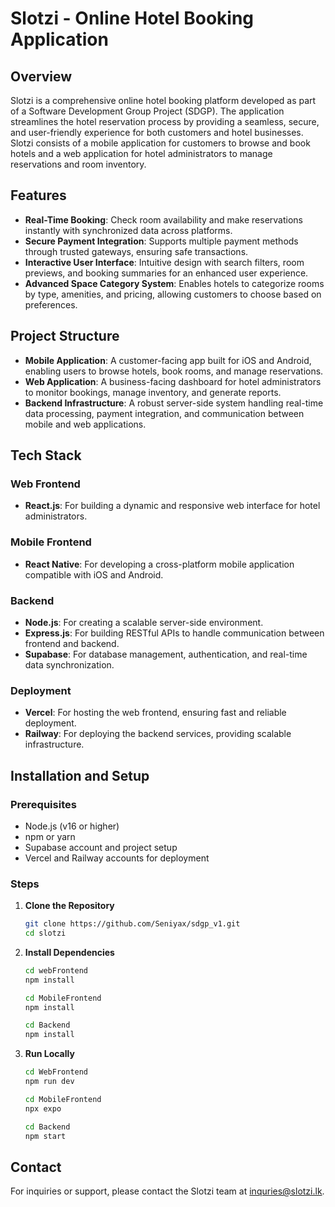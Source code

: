 # Slotzi - Online Hotel Booking Application

## Overview

Slotzi is a comprehensive online hotel booking platform developed as part of a Software Development Group Project (SDGP). The application streamlines the hotel reservation process by providing a seamless, secure, and user-friendly experience for both customers and hotel businesses. Slotzi consists of a mobile application for customers to browse and book hotels and a web application for hotel administrators to manage reservations and room inventory.

## Features

- **Real-Time Booking**: Check room availability and make reservations instantly with synchronized data across platforms.
- **Secure Payment Integration**: Supports multiple payment methods through trusted gateways, ensuring safe transactions.
- **Interactive User Interface**: Intuitive design with search filters, room previews, and booking summaries for an enhanced user experience.
- **Advanced Space Category System**: Enables hotels to categorize rooms by type, amenities, and pricing, allowing customers to choose based on preferences.

## Project Structure

- **Mobile Application**: A customer-facing app built for iOS and Android, enabling users to browse hotels, book rooms, and manage reservations.
- **Web Application**: A business-facing dashboard for hotel administrators to monitor bookings, manage inventory, and generate reports.
- **Backend Infrastructure**: A robust server-side system handling real-time data processing, payment integration, and communication between mobile and web applications.

## Tech Stack

### Web Frontend

- **React.js**: For building a dynamic and responsive web interface for hotel administrators.

### Mobile Frontend

- **React Native**: For developing a cross-platform mobile application compatible with iOS and Android.

### Backend

- **Node.js**: For creating a scalable server-side environment.
- **Express.js**: For building RESTful APIs to handle communication between frontend and backend.
- **Supabase**: For database management, authentication, and real-time data synchronization.

### Deployment

- **Vercel**: For hosting the web frontend, ensuring fast and reliable deployment.
- **Railway**: For deploying the backend services, providing scalable infrastructure.

## Installation and Setup

### Prerequisites

- Node.js (v16 or higher)
- npm or yarn
- Supabase account and project setup
- Vercel and Railway accounts for deployment

### Steps

1. **Clone the Repository**

   ```bash
   git clone https://github.com/Seniyax/sdgp_v1.git
   cd slotzi
2. **Install Dependencies**

   ```bash
   cd webFrontend
   npm install
   
   cd MobileFrontend
   npm install

   cd Backend
   npm install
3. **Run Locally**

   ```bash
   cd WebFrontend
   npm run dev

   cd MobileFrontend
   npx expo

   cd Backend
   npm start

## Contact

For inquiries or support, please contact the Slotzi team at inquries@slotzi.lk.
    
